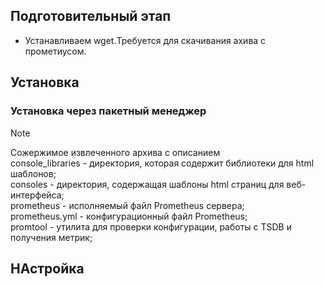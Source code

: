 ## 
## Подготовительный этап
- Устанавливаем wget.Требуется для скачивания ахива с прометиусом.

## Установка
### Установка через пакетный менеджер


 
> [!NOTE]  
> Сожержимое извлеченного архива с описанием  
> console_libraries - директория, которая содержит библиотеки для html шаблонов;  
> consoles - директория, содержащая шаблоны html страниц для веб-интерфейса;   
> prometheus - исполняемый файл Prometheus сервера;  
> prometheus.yml - конфигурационный файл Prometheus;  
> promtool - утилита для проверки конфигурации, работы с TSDB и получения метрик;  


## НАстройка
